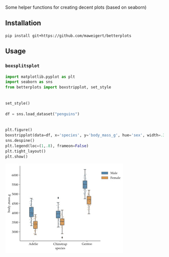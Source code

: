 

Some helper functions for creating decent plots (based on seaborn)


## Installation 

`pip install git+https://github.com/maweigert/betterplots`

## Usage 

### `boxsplitsplot` 


```python 
import matplotlib.pyplot as plt 
import seaborn as sns  
from betterplots import boxstripplot, set_style


set_style() 

df = sns.load_dataset("penguins")


plt.figure()
boxstripplot(data=df, x='species', y='body_mass_g', hue='sex', width=.3)
sns.despine()
plt.legend(loc=(1,.8), frameon=False)
plt.tight_layout()
plt.show()

```

![Image](images/example.jpg)

